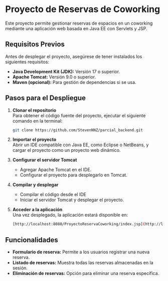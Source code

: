 # Proyecto de Reservas de Coworking

Este proyecto permite gestionar reservas de espacios en un coworking mediante una aplicación web basada en Java EE con Servlets y JSP.

## Requisitos Previos

Antes de desplegar el proyecto, asegúrese de tener instalados los siguientes requisitos:

- **Java Development Kit (JDK):** Versión 17 o superior.
- **Apache Tomcat:** Versión 9.0 o superior.
- **Maven (opcional):** Para gestión de dependencias si se usa.

## Pasos para el Despliegue

1. **Clonar el repositorio**  
   Para obtener el código fuente del proyecto, ejecutar el siguiente comando en la terminal:

   ```sh
   git clone https://github.com/StevenNNZ/parcial_backend.git
   ```

2. **Importar el proyecto**  
   Abrir un IDE compatible con Java EE, como Eclipse o NetBeans, y cargar el proyecto como un proyecto web dinámico.

3. **Configurar el servidor Tomcat**  
   - Agregar Apache Tomcat en el IDE.
   - Configurar el proyecto para desplegarlo en Tomcat.

4. **Compilar y desplegar**  
   - Compilar el código desde el IDE
   - Iniciar el servidor Tomcat y desplegar el proyecto.

5. **Acceder a la aplicación**  
   Una vez desplegado, la aplicación estará disponible en:

   ```sh
   [http://localhost:8080/ProyectoReservaCoworking/index.jsp](http://localhost:8080/parcial_backend/listado-reservas.jsp)
   ```

## Funcionalidades

- **Formulario de reserva:** Permite a los usuarios registrar una nueva reserva.
- **Listado de reservas:** Muestra todas las reservas almacenadas en la sesión.
- **Eliminación de reservas:** Opción para eliminar una reserva específica.
